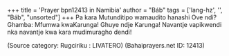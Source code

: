 +++
title = 'Prayer bpn12413 in Namibia'
author = "Báb"
tags = ['lang-hz', '', "Báb", "unsorted"]
+++
Pa kara Mutunditipo wamaudito hanashi Ove ndi? Ghamba: Mfumwa kwaKarunga! Ghuye ndje Karunga! Navantje vapikwendi nka navantje kwa kara mudimuragho dendi!

(Source category: Rugciriku : LIVATERO)
(Bahaiprayers.net ID: 12413)
